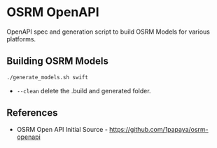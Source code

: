 # OSRM OpenAPI

OpenAPI spec and generation script to build OSRM Models for various platforms.

## Building OSRM Models

```sh
./generate_models.sh swift
```

* `--clean` delete the .build and generated folder.

## References 

- OSRM Open API Initial Source - <https://github.com/1papaya/osrm-openapi>